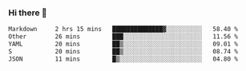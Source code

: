 ### Hi there 👋

<!--
**WShiBin/WShiBin** is a ✨ _special_ ✨ repository because its `README.md` (this file) appears on your GitHub profile.

Here are some ideas to get you started:

- 🔭 I’m currently working on ...
- 🌱 I’m currently learning ...
- 👯 I’m looking to collaborate on ...
- 🤔 I’m looking for help with ...
- 💬 Ask me about ...
- 📫 How to reach me: ...
- 😄 Pronouns: ...
- ⚡ Fun fact: ...
-->

<!--START_SECTION:waka-->

```txt
Markdown     2 hrs 15 mins   ██████████████▓░░░░░░░░░░   58.40 %
Other        26 mins         ███░░░░░░░░░░░░░░░░░░░░░░   11.56 %
YAML         20 mins         ██▒░░░░░░░░░░░░░░░░░░░░░░   09.01 %
S            20 mins         ██▒░░░░░░░░░░░░░░░░░░░░░░   08.74 %
JSON         11 mins         █▒░░░░░░░░░░░░░░░░░░░░░░░   04.80 %
```

<!--END_SECTION:waka-->
